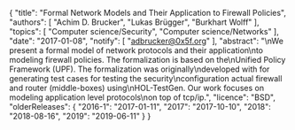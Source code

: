 {
    "title": "Formal Network Models and Their Application to Firewall Policies",
    "authors": [
        "Achim D. Brucker",
        "Lukas Brügger",
        "Burkhart Wolff"
    ],
    "topics": [
        "Computer science/Security",
        "Computer science/Networks"
    ],
    "date": "2017-01-08",
    "notify": [
        "adbrucker@0x5f.org"
    ],
    "abstract": "\nWe present a formal model of network protocols and their application\nto modeling firewall policies. The formalization is based on the\nUnified Policy Framework (UPF). The formalization was originally\ndeveloped with for generating test cases for testing the security\nconfiguration actual firewall and router (middle-boxes) using\nHOL-TestGen. Our work focuses on modeling application level protocols\non top of tcp/ip.",
    "licence": "BSD",
    "olderReleases": {
        "2016-1": "2017-01-11",
        "2017": "2017-10-10",
        "2018": "2018-08-16",
        "2019": "2019-06-11"
    }
}